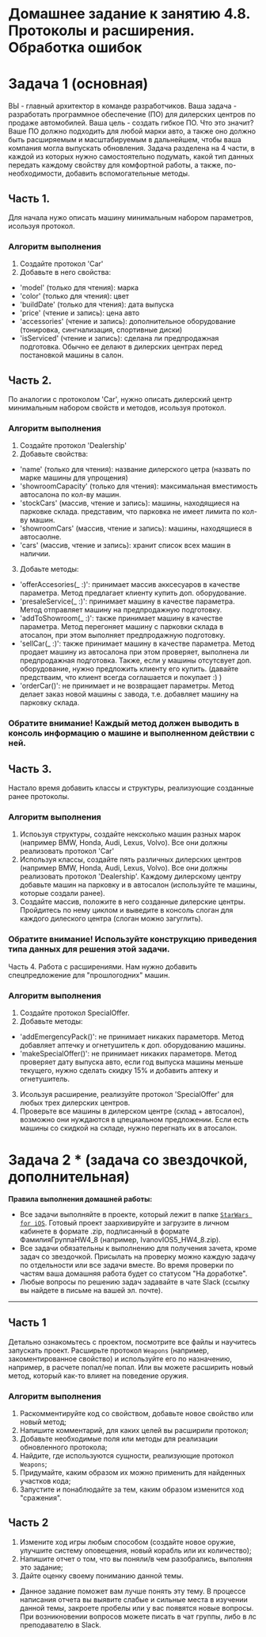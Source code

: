 # Домашнее задание к занятию 4.8. Протоколы и расширения. Обработка ошибок

# Задача 1 (основная)

ВЫ - главный архитектор в команде разработчиков. Ваша задача - разработать программное обеспечение (ПО) для дилерских центров по продаже автомобилей. Ваша цель - создать гибкое ПО. Что это значит? Ваше ПО должно подходить для любой марки авто, а также оно должно быть расширяемым и масштабируемым в дальнейшем, чтобы ваша компания могла выпускать обновления.
Задача разделена на 4 части, в каждой из которых нужно самостоятельно подумать, какой тип данных передать каждому свойству для комфортной работы, а также, по-необходимости, добавить вспомогательные методы.

## Часть 1.
Для начала нужо описать машину минимальным набором параметров, исользуя протокол. 

### Алгоритм выполнения
1. Создайте протокол 'Car'
2. Добавьте в него свойства:
- 'model' (только для чтения): марка
- 'color' (только для чтения): цвет
- 'buildDate' (только для чтения): дата выпуска
- 'price' (чтение и запись): цена авто
- 'accessories' (чтение и запись): дополнительное оборудование (тонировка, сингнализация,
спортивные диски)
- 'isServiced' (чтение и запись): сделана ли предпродажная подготовка. Обычно ее делают в
дилерских центрах перед постановкой машины в салон.

## Часть 2.
По аналогии с протоколом 'Car', нужно описать дилерский центр минимальным набором свойств и методов, исользуя протокол.

### Алгоритм выполнения
1. Создайте протокол 'Dealership'
2. Добавьте свойства:
- 'name' (только для чтения): название дилерского цетра (назвать по марке машины для упрощения)
- 'showroomCapacity' (только для чтения): максимальная вместимость автосалона по кол-ву машин.
- 'stockCars' (массив, чтение и запись): машины, находящиеся на парковке склада.  представим, что парковка не имеет лимита по кол-ву машин.
- 'showroomCars' (массив, чтение и запись): машины, находящиеся в автосаолне.
- 'cars' (массив, чтение и запись): хранит список всех машин в наличии.
3. Добаьте методы:
- 'offerAccesories(_ :)': принимает массив акксесуаров в качестве параметра. Метод предлагает клиенту купить доп. оборудование.
- 'presaleService(_ :)': принимает машину в качестве параметра. Метод отправляет машину на предпродажную подготовку.
- 'addToShowroom(_ :)': также принимает машину в качестве параметра. Метод перегоняет машину с парковки склада в атосалон, при этом выполняет предпродажную подготовку.
- 'sellCar(_ :)': также принимает машину в качестве параметра. Метод продает машину из автосалона при этом проверяет, выполнена ли предпродажная подготовка. Также, если у машины отсутсвует доп. оборудование, нужно предложить клиенту его купить. (давайте предстваим, что клиент всегда соглашается и покупает :) )
- 'orderCar()': не принимает и не возвращает параметры. Метод делает заказ новой машины с завода, т.е. добавляет машину на парковку склада.
### Обратите внимание! Каждый метод должен выводить в консоль информацию о машине и выполненном действии с ней.

## Часть 3.
Настало время добавить классы и структуры, реализующие созданные ранее протоколы.

### Алгоритм выполнения
1. Испоьзуя структуры, создайте нексколько машин разных марок (например BMW, Honda, Audi, Lexus, Volvo). Все они должны реализовать протокол 'Car'
2. Используя классы, создайте пять различных дилерских центров (например BMW, Honda, Audi, Lexus, Volvo). Все они должны реализовать протокол 'Dealership'. Каждому дилерскому центру добавьте машин на парковку и в автосалон (используйте те машины, которые создали ранее).
3. Создайте массив, положите в него созданные дилерские центры. Пройдитесь по нему циклом и выведите в консоль слоган для каждого дилеского центра (слоган можно загуглить). 
### Обратите внимание! Используйте конструкцию приведения типа данных для решения этой задачи.

Часть 4.
Работа с расширениями. Нам нужно добавить спецпредложение для "прошлогодних" машин.

### Алгоритм выполнения
1. Создайте протокол SpecialOffer.
2. Добавьте методы:
- 'addEmergencyPack()': не принимает никаких параметорв. Метод добавляет аптечку и огнетушитель к доп. оборудованию машины.
- 'makeSpecialOffer()': не принимает никаких параметорв. Метод проверяет дату выпуска авто, если год выпуска машины меньше текущего, нужно сделать скидку 15% и добавить аптеку и огнетушитель.
3. Исользуя расширение, реализуйте протокол 'SpecialOffer' для любых трех дилерских центров.
4. Проверьте все машины в дилерском центре (склад + автосалон), возможно они нуждаются в цпециальном предложении. Если есть машины со скидкой на складе, нужно перегнать их в атосалон.




# Задача 2 * (задача со звездочкой, дополнительная)

**Правила выполнения домашней работы:** 
* Все задачи выполняйте в проекте, который лежит в папке [`StarWars for iOS`](https://github.com/netology-code/bios-homeworks/tree/master/4.8/StarWars%20for%20iOS). Готовый проект заархивируйте и загрузите в личном кабинете в формате .zip, подписанный в формате ФамилияГруппаHW4_8 (например, IvanovIOS5_HW4_8.zip).
* Все задачи обязательны к выполнению для получения зачета, кроме задач со звездочкой. Присылать на проверку можно каждую задачу по отдельности или все задачи вместе. Во время проверки по частям ваша домашняя работа будет со статусом "На доработке".
* Любые вопросы по решению задач задавайте в чате Slack (ссылку вы найдете в письме на вашей эл. почте).

---

## Часть 1

Детально ознакомьтесь с проектом, посмотрите все файлы и научитесь запускать проект. Расширьте протокол `Weapons` (например, закоментированное свойство) и используйте его по назначению, например, в расчете попал/не попал. Или вы можете расширить новый метод, который как-то влияет на поведение оружия.

### Алгоритм выполнения

1. Раскомментируйте код со свойством, добавьте новое свойство или новый метод;
2. Напишите комментарий, для каких целей вы расширили протокол;
3. Добавьте необходимые поля или методы для реализации обновленного протокола;
4. Найдите, где используются сущности, реализующие протокол `Weapons`;
5. Придумайте, каким образом их можно применить для найденных участков кода;
6. Запустите и понаблюдайте за тем, каким образом изменится ход "сражения".

## Часть 2

1. Измените ход игры любым способом (создайте новое оружие, улучшите систему оповещения, новый корабль или их количество);
2. Напишите отчет о том, что вы поняли/в чем разобрались, выполняя это задание;
3. Дайте оценку своему пониманию данной темы.

* Данное задание поможет вам лучше понять эту тему. В процессе написания отчета вы выявите слабые и сильные места в изучении данной темы, закроете пробелы или у вас появятся новые вопросы. При возникновении вопросов можете писать в чат группы, либо в лс преподавателю в Slack.

